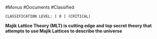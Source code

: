 #Monus #Documents #Classified

```
CLASSIFICATION LEVEL: [ 0 ] (CRITICAL)
```

**Majik Lattice Theory (MLT) is cutting edge and top secret theory that attempts to use Majik Lattices to describe the universe**

